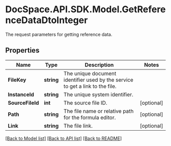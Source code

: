 # DocSpace.API.SDK.Model.GetReferenceDataDtoInteger
The request parameters for getting reference data.

## Properties

Name | Type | Description | Notes
------------ | ------------- | ------------- | -------------
**FileKey** | **string** | The unique document identifier used by the service to get a link to the file. | 
**InstanceId** | **string** | The unique system identifier. | 
**SourceFileId** | **int** | The source file ID. | [optional] 
**Path** | **string** | The file name or relative path for the formula editor. | [optional] 
**Link** | **string** | The file link. | [optional] 

[[Back to Model list]](../README.md#documentation-for-models) [[Back to API list]](../README.md#documentation-for-api-endpoints) [[Back to README]](../README.md)

